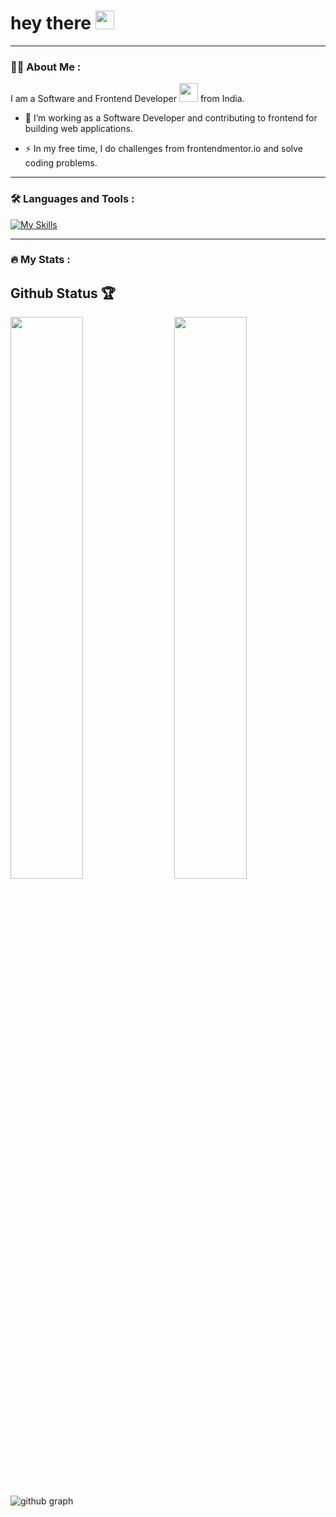 

<h1>
  hey there
  <img src="https://media.giphy.com/media/hvRJCLFzcasrR4ia7z/giphy.gif" width="30px"/>
</h1>

---

### :woman_technologist: About Me :

I am a Software and Frontend Developer <img src="https://media.giphy.com/media/WUlplcMpOCEmTGBtBW/giphy.gif" width="30"> from India.

- :telescope: I’m working as a Software Developer and contributing to frontend for building web applications.

- :zap: In my free time, I do challenges from frontendmentor.io and solve coding problems.

---

### :hammer_and_wrench: Languages and Tools :

[![My Skills](https://skillicons.dev/icons?i=html,css,react,redux,sass,nodejs,js,nextjs,tailwind,ts,express,firebase)](https://skillicons.dev)

---

### :fire: My Stats :

## Github Status 🏆

<img  src="https://github-stats-lemon.vercel.app/api?username=Itskrish01&show_icons=true&hide_border=true&theme=react" width="48%" align="right" >
<img  src="https://github-readme-streak-stats.herokuapp.com/?user=Itskrish01&theme=react" width="48%" >
<br>

![github graph](https://github-readme-activity-graph.vercel.app/graph?username=Itskrish01&theme=react-dark)
<br>
